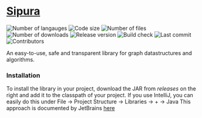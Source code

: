 # [Sipura](https://www.google.com/maps/@-2.2124651,99.6788144,12.01z)

![Number of langauges](https://img.shields.io/github/languages/count/sipura/Sipura)
![Code size](https://img.shields.io/github/languages/code-size/sipura/Sipura)
![Number of files](https://img.shields.io/github/directory-file-count/sipura/Sipura)
![Number of downloads](https://img.shields.io/github/downloads/sipura/Sipura/total)
![Release version](https://img.shields.io/github/v/tag/sipura/Sipura)
![Build check](https://img.shields.io/github/actions/workflow/status/sipura/Sipura/code-checks.yml)
![Last commit](https://img.shields.io/github/last-commit/sipura/Sipura)
![Contributors](https://img.shields.io/github/contributors/sipura/Sipura)

An easy-to-use, safe and transparent library for graph datastructures and algorithms.

### Installation

To install the library in your project, download the
JAR from *releases* on the right and add it to the classpath of your
project.
If you use IntelliJ, you can easily do this under File -> Project Structure -> Libraries -> + -> Java
This approach is documented by
JetBrains [here](https://www.jetbrains.com/help/idea/library.html#define-a-project-library)
